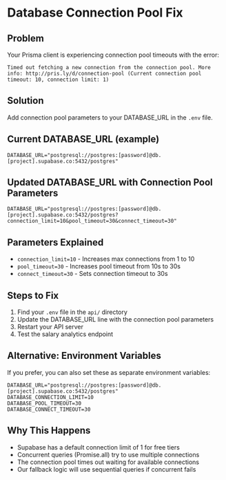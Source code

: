 # Database Connection Pool Fix

## Problem

Your Prisma client is experiencing connection pool timeouts with the error:

```
Timed out fetching a new connection from the connection pool. More info: http://pris.ly/d/connection-pool (Current connection pool timeout: 10, connection limit: 1)
```

## Solution

Add connection pool parameters to your DATABASE_URL in the `.env` file.

## Current DATABASE_URL (example)

```
DATABASE_URL="postgresql://postgres:[password]@db.[project].supabase.co:5432/postgres"
```

## Updated DATABASE_URL with Connection Pool Parameters

```
DATABASE_URL="postgresql://postgres:[password]@db.[project].supabase.co:5432/postgres?connection_limit=10&pool_timeout=30&connect_timeout=30"
```

## Parameters Explained

- `connection_limit=10` - Increases max connections from 1 to 10
- `pool_timeout=30` - Increases pool timeout from 10s to 30s
- `connect_timeout=30` - Sets connection timeout to 30s

## Steps to Fix

1. Find your `.env` file in the `api/` directory
2. Update the DATABASE_URL line with the connection pool parameters
3. Restart your API server
4. Test the salary analytics endpoint

## Alternative: Environment Variables

If you prefer, you can also set these as separate environment variables:

```
DATABASE_URL="postgresql://postgres:[password]@db.[project].supabase.co:5432/postgres"
DATABASE_CONNECTION_LIMIT=10
DATABASE_POOL_TIMEOUT=30
DATABASE_CONNECT_TIMEOUT=30
```

## Why This Happens

- Supabase has a default connection limit of 1 for free tiers
- Concurrent queries (Promise.all) try to use multiple connections
- The connection pool times out waiting for available connections
- Our fallback logic will use sequential queries if concurrent fails
